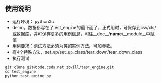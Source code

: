 ## 使用说明

* 运行环境： python3.x
* demo，数据都写在了test_engine的最下面了，正式用时，可保存到csv/xls/或数据库，并可保存更多的用例信息，可往__doc__/__name__/__module__中赋值
* 用例要求：测试方法必须为类的实例方法，可加参数。
* 有4个特殊方法，set_up/set_up_class/tear_down/tear_down_class
* 执行测试
```
git clone git@code.csdn.net:zbwill/test_engine.git
cd test_engine
python test_emgine.py
```
